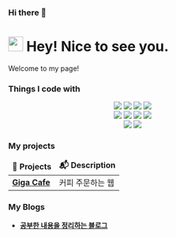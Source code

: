 ### Hi there 👋


<h1><img src="https://emojis.slackmojis.com/emojis/images/1531849430/4246/blob-sunglasses.gif?1531849430" width="30"/> Hey! Nice to see you.</h1>


<p>Welcome to my page!  </p>
<h3>Things I code with</h3>
<p>
<div align=center> 
  <img src="https://img.shields.io/badge/java-007396?style=for-the-badge&logo=java&logoColor=white">
  <img src="https://img.shields.io/badge/SpringBoot-6DB33F?style=for-the-badge&logo=SpringBoot&logoColor=white">
  <img src="https://img.shields.io/badge/apache tomcat-F8DC75?style=for-the-badge&logo=apachetomcat&logoColor=white">

  <img src="https://img.shields.io/badge/gradle-02303A?style=for-the-badge&logo=gradle&logoColor=white">
  <br>
  
  <img src="https://img.shields.io/badge/html5-E34F26?style=for-the-badge&logo=html5&logoColor=white">
  <img src="https://img.shields.io/badge/css-1572B6?style=for-the-badge&logo=css3&logoColor=white">
  <img src="https://img.shields.io/badge/javascript-F7DF1E?style=for-the-badge&logo=javascript&logoColor=black">
  <img src="https://img.shields.io/badge/JSP-0769AD?style=for-the-badge&logo=JSP&logoColor=white">
  <br>
  
  <img src="https://img.shields.io/badge/mariaDB-003545?style=for-the-badge&logo=mariaDB&logoColor=white">
  <img src="https://img.shields.io/badge/MyBatis-4479A1?style=for-the-badge&logo=MyBatis&logoColor=white">
  <br>
</div>
</p>

<h3>My projects</h3>
<table>
  <thead align="center">
    <tr border: none;>
      <td><b>🎁 Projects</b></td>
      <td><b>📬 Description</b></td>
    </tr>
  </thead>
  <tbody>
    <tr>
      <td><a href="https://github.com/JangChangKyoon/gigacf"><b>Giga Cafe</b></a></td>
      <td>커피 주문하는 웹</td>
    </tr>
  </tbody>
</table>


<h3>My Blogs</h3>
<ul>
  <li><a href="https://noproblemtocatchthemoon.tistory.com/"><b>공부한 내용을 정리하는 블로그 </i></li>


